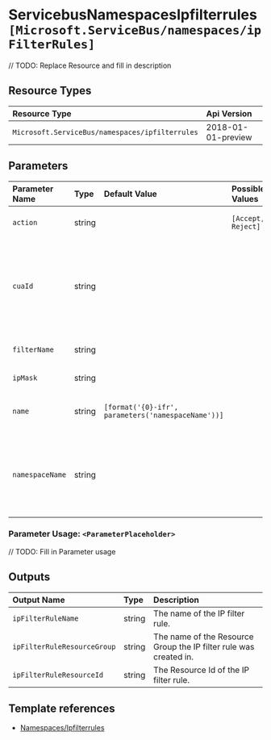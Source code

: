 # ServicebusNamespacesIpfilterrules `[Microsoft.ServiceBus/namespaces/ipFilterRules]`

// TODO: Replace Resource and fill in description

## Resource Types

| Resource Type | Api Version |
| :-- | :-- |
| `Microsoft.ServiceBus/namespaces/ipfilterrules` | 2018-01-01-preview |

## Parameters

| Parameter Name | Type | Default Value | Possible Values | Description |
| :-- | :-- | :-- | :-- | :-- |
| `action` | string |  | `[Accept, Reject]` | Required. The IP Filter Action |
| `cuaId` | string |  |  | Optional. Customer Usage Attribution id (GUID). This GUID must be previously registered |
| `filterName` | string |  |  | Required. IP Filter name |
| `ipMask` | string |  |  | Required. IP Mask |
| `name` | string | `[format('{0}-ifr', parameters('namespaceName'))]` |  | Optional. The name of the ip filter rule |
| `namespaceName` | string |  |  | Required. Name of the parent Service Bus Namespace for the Service Bus Queue. |

### Parameter Usage: `<ParameterPlaceholder>`

// TODO: Fill in Parameter usage

## Outputs

| Output Name | Type | Description |
| :-- | :-- | :-- |
| `ipFilterRuleName` | string | The name of the IP filter rule. |
| `ipFilterRuleResourceGroup` | string | The name of the Resource Group the IP filter rule was created in. |
| `ipFilterRuleResourceId` | string | The Resource Id of the IP filter rule. |

## Template references

- [Namespaces/Ipfilterrules](https://docs.microsoft.com/en-us/azure/templates/Microsoft.ServiceBus/2018-01-01-preview/namespaces/ipfilterrules)
